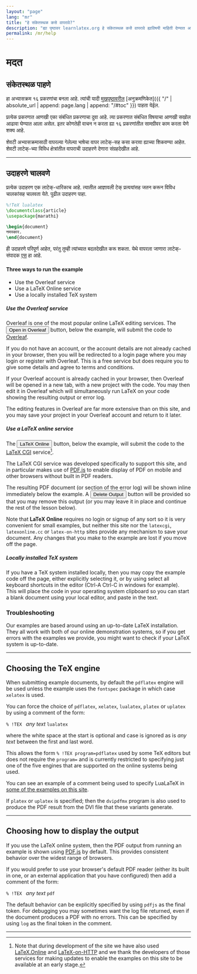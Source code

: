 ```yaml
---
layout: "page"
lang: "mr"
title: "हे संकेतस्थळ कसे वापरावे?"
description: "ह्या पृष्ठावर learnlatex.org हे संकेतस्थळ कसेे वापरावे ह्याविषयी माहिती देण्यात आली आहे."
permalink: /mr/help
---
```


# मदत

## संकेतस्थळ पाहणे

हा अभ्यासक्रम १६ प्रकरणांचा बनला आहे. त्यांची यादी [मुखपृष्ठावरील](./) [अनुक्रमणिकेत]({{ "/"
| absolute_url | append: page.lang | append: "/#toc" }}) पाहता येईल. 

प्रत्येक प्रकरणात आणखी एका संबंधित प्रकरणाचा दुवा आहे. त्या प्रकरणात संबंधित विषयाचा आणखी
सखोल आढावा घेण्यात आला असेल. इतर कोणतेही वाचन न करता ह्या १६ प्रकरणांतील सामग्रीवर काम
करता येणे शक्य आहे.

शेवटी अभ्यासक्रमासाठी वापरल्या गेलेल्या भाषेचा वापर लाटेक्-सह कसा करावा ह्याच्या शिकवण्या
आहेत. शेवटी लाटेक्-च्या विविध क्षेत्रांतील वापराची उदाहरणे देणारा संग्रहदेखील आहे.

---

## उदाहरणे चालवणे

प्रत्येक उदाहरण एक लाटेक्-धारिकाच आहे. त्यातील आज्ञावली टेक् प्रत्ययांसह जतन करून विविध
चालकांसह चालवता येते. पुढील उदाहरण पाहा.

```latex
%!TeX lualatex
\documentclass{article}
\usepackage{marathi}

\begin{document}
नमस्कार.
\end{document}
```

ही उदाहरणे परिपूर्ण आहेत, परंतु तुम्ही त्यांच्यात बदलदेखील करू शकता.  येथे वापरला जाणारा
लाटेक्-संपादक [एस](https://ace.c9.io/) हा आहे.

#### Three ways to run the example

* Use the Overleaf service
* Use a LaTeX Online service
* Use a locally installed TeX system

##### Use the Overleaf service

Overleaf is one of the most popular online LaTeX editing services. The 
<button>Open in Overleaf</button> button, below the example, will submit the 
code to [Overleaf](https://www.overleaf.com/about).

If you do not have an account, or the account details are not
already cached in your browser, then you will be redirected to a
login page where you may login or register with Overleaf. This is a
free service but does require you to give some details and agree to
terms and conditions.

If your Overleaf account is already cached in your browser, then
Overleaf will be opened in a new tab, with a new
project with the code. You may then edit it in
Overleaf which will simultaneously run LaTeX on your code showing
the resulting output or error log.

The editing features in Overleaf are far more extensive than on this
site, and you may save your project in your Overleaf account and
return to it later.

##### Use a LaTeX online service

The <button>LaTeX Online</button> button, below the example, will submit the code to the 
[LaTeX CGI](https://latexcgi.xyz/) service[^1].

The LaTeX CGI service was developed specifically to support this site, and
in particular makes use of [PDF.js](https://mozilla.github.io/pdf.js/)
to enable display of PDF on mobile and other browsers without built in PDF 
readers.

The resulting PDF document (or section of the error log) will be
shown inline immediately below the example. A <button>Delete
Output</button> button will be provided so that you may remove this output
(or you may leave it in place and continue the rest of the lesson
below).

Note that **LaTeX Online** requires no login or signup of any sort
so it is very convenient for small examples, but neither this site
nor the `latexcgi`, `latexonline.cc` or `latex-on-http` sites
provide any mechanism to save your document. Any changes that you
make to the example are lost if you move off the page.

##### Locally installed TeX system

If you have a TeX system installed locally, then you may copy the
example code off the page, either explicitly selecting it, or by
using select all keyboard shortcuts in the editor (Ctrl-A Ctrl-C
in windows for example). This will place the code in your operating system
clipboard so you can start a blank document using your local
editor, and paste in the text.
   
### Troubleshooting

Our examples are based around using an up-to-date LaTeX installation. They all 
work with both of our online demonstration systems, so if you get errors with 
the examples we provide, you might want to check if your LaTeX system is 
up-to-date.

---

## Choosing the TeX engine

When submitting example documents, by default the
`pdflatex` engine will be used unless the example uses the `fontspec`
package in which case `xelatex` is used.

You can force the choice of `pdflatex`, `xelatex`, `lualatex`,
`platex` or `uplatex` by using a comment of the form:

`% !TEX ` _any text_ `lualatex`

where the white space at the start is optional and case is ignored as
is _any text_ between the first and last word.

This allows the form `% !TEX program=pdflatex` used by some TeX editors
but does not require the `program=` and is currently restricted to
specifying just one of the five engines that are supported on
the online systems being used.

You can see an example of a comment being used to specify LuaLaTeX in
[some of the examples on this site](more-14).

If `platex` or `uplatex` is specified; then the `dvipdfmx` program is
also used to produce the PDF result from the DVI file that these variants generate.

---

## Choosing how to display the output

If you use the LaTeX online system, then the PDF
output from running an example is shown using
[PDF.js](https://mozilla.github.io/pdf.js/) by default. This provides
consistent behavior over the widest range of browsers.

If you would prefer to use your browser's default PDF reader (either
its built in one, or an external application that you have configured)
then add a comment of the form:

`% !TEX ` _any text_ `pdf`

The default behavior can be explicitly specified by using `pdfjs` as
the final token. For debugging you may sometimes want the log file
returned, even if the document produces a PDF with
no errors. This can be specified by using `log` as the final token in
the comment.

---

[^1]: Note that during development of the site we have also used 
      [LaTeX.Online](https://latexonline.cc/) and
      [LaTeX-on-HTTP](https://github.com/YtoTech/latex-on-http)
      and we thank the developers of those services for making updates to enable
      the examples on this site to be available at an early stage.

